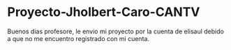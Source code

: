 # Proyecto-Jholbert-Caro-CANTV
Buenos dias profesore, le envio mi proyecto por la cuenta de elisaul debido a que no me encuentro registrado con mi cuenta.
